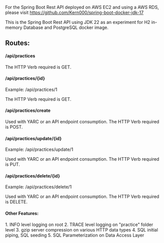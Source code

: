 For the Spring Boot Rest API deployed on AWS EC2 and using a AWS RDS, please visit https://github.com/Kern000/spring-boot-docker-jdk-17

This is the Spring Boot Rest API using JDK 22 as an experiment for H2 in-memory Database and PostgreSQL docker image.

<h2>Routes:</h2>
<h4> /api/practices </h4>
<p> The HTTP Verb required is GET.</p>

<h4> /api/practices/{id} </h4>
<p> Example: /api/practices/1 </p>
<p> The HTTP Verb required is GET. </p>

<h4> /api/practices/create </h4>
<p> Used with YARC or an API endpoint consumption. The HTTP Verb required is POST. </p> 

<h4> /api/practices/update/{id} </h4>
<p> Example: /api/practices/update/1 </p>
<p> Used with YARC or an API endpoint consumption. The HTTP Verb required is PUT. </p>

<h4> /api/practices/delete/{id} </h4>
<p> Example: /api/practices/delete/1 </p>
<p> Used with YARC or an API endpoint consumption. The HTTP Verb required is DELETE.</p>

<h4> Other Features: </h4>
1. INFO level logging on root
2. TRACE level logging on "practice" folder level
3. gzip server compression on various HTTP data types
4. SQL initial piping, SQL seeding
5. SQL Parameterization on Data Access Layer
